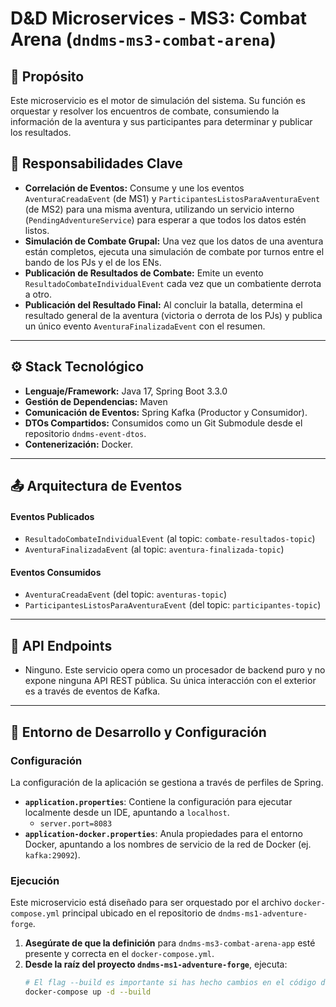 # D&D Microservices - MS3: Combat Arena (`dndms-ms3-combat-arena`)

## 🧭 Propósito
Este microservicio es el motor de simulación del sistema. Su función es orquestar y resolver los encuentros de combate, consumiendo la información de la aventura y sus participantes para determinar y publicar los resultados.

## 🧱 Responsabilidades Clave
* **Correlación de Eventos:** Consume y une los eventos `AventuraCreadaEvent` (de MS1) y `ParticipantesListosParaAventuraEvent` (de MS2) para una misma aventura, utilizando un servicio interno (`PendingAdventureService`) para esperar a que todos los datos estén listos.
* **Simulación de Combate Grupal:** Una vez que los datos de una aventura están completos, ejecuta una simulación de combate por turnos entre el bando de los PJs y el de los ENs.
* **Publicación de Resultados de Combate:** Emite un evento `ResultadoCombateIndividualEvent` cada vez que un combatiente derrota a otro.
* **Publicación del Resultado Final:** Al concluir la batalla, determina el resultado general de la aventura (victoria o derrota de los PJs) y publica un único evento `AventuraFinalizadaEvent` con el resumen.

---
## ⚙️ Stack Tecnológico
* **Lenguaje/Framework:** Java 17, Spring Boot 3.3.0
* **Gestión de Dependencias:** Maven
* **Comunicación de Eventos:** Spring Kafka (Productor y Consumidor).
* **DTOs Compartidos:** Consumidos como un Git Submodule desde el repositorio `dndms-event-dtos`.
* **Contenerización:** Docker.

---
## 📤 Arquitectura de Eventos

#### Eventos Publicados
* `ResultadoCombateIndividualEvent` (al topic: `combate-resultados-topic`)
* `AventuraFinalizadaEvent` (al topic: `aventura-finalizada-topic`)

#### Eventos Consumidos
* `AventuraCreadaEvent` (del topic: `aventuras-topic`)
* `ParticipantesListosParaAventuraEvent` (del topic: `participantes-topic`)

---
## 📡 API Endpoints
* Ninguno. Este servicio opera como un procesador de backend puro y no expone ninguna API REST pública. Su única interacción con el exterior es a través de eventos de Kafka.

---
## 🐳 Entorno de Desarrollo y Configuración

### Configuración
La configuración de la aplicación se gestiona a través de perfiles de Spring.

* **`application.properties`**: Contiene la configuración para ejecutar localmente desde un IDE, apuntando a `localhost`.
    * `server.port=8083`
* **`application-docker.properties`**: Anula propiedades para el entorno Docker, apuntando a los nombres de servicio de la red de Docker (ej. `kafka:29092`).

### Ejecución
Este microservicio está diseñado para ser orquestado por el archivo `docker-compose.yml` principal ubicado en el repositorio de `dndms-ms1-adventure-forge`.

1.  **Asegúrate de que la definición** para `dndms-ms3-combat-arena-app` esté presente y correcta en el `docker-compose.yml`.
2.  **Desde la raíz del proyecto `dndms-ms1-adventure-forge`**, ejecuta:
    ```bash
    # El flag --build es importante si has hecho cambios en el código de MS3
    docker-compose up -d --build
    ```